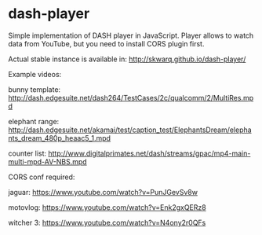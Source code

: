 # dash-player

Simple implementation of DASH player in JavaScript.
Player allows to watch data from YouTube, but you need to install CORS plugin first.

Actual stable instance is available in: http://skwarq.github.io/dash-player/

Example videos:

bunny template: http://dash.edgesuite.net/dash264/TestCases/2c/qualcomm/2/MultiRes.mpd

elephant range: http://dash.edgesuite.net/akamai/test/caption_test/ElephantsDream/elephants_dream_480p_heaac5_1.mpd

counter list: http://www.digitalprimates.net/dash/streams/gpac/mp4-main-multi-mpd-AV-NBS.mpd


CORS conf required:

jaguar: https://www.youtube.com/watch?v=PunJGevSv8w  

motovlog: https://www.youtube.com/watch?v=Enk2gxQERz8

witcher 3: https://www.youtube.com/watch?v=N4ony2r0QFs

